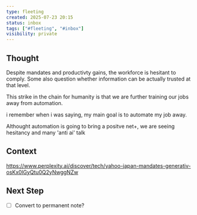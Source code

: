 ```yaml
---
type: fleeting
created: 2025-07-23 20:15
status: inbox
tags: ["#fleeting", "#inbox"]
visibility: private
---
```


<!--
NOTE: This file uses a static date for validation. For new notes, use:
created: 2025-07-23 20:15
-->

## Thought  
Despite mandates and productivty gains, the workforce is hesitant to comply. Some also question whether information can be actually trusted at that level. 

This strike in the chain for humanity is that we are further training our jobs away from automation. 

i remember when i was saying, my main goal is to automate my job away.

Althought automation is going to bring a positve net+, we are seeing hesitancy and many 'anti ai' talk

## Context  
https://www.perplexity.ai/discover/tech/yahoo-japan-mandates-generativ-osKx0lGyQtu0Q2yNwggNZw

## Next Step  
- [ ] Convert to permanent note?
